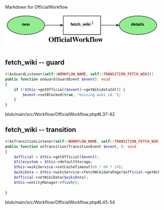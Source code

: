Markdown for OfficialWorkflow

![OfficialWorkflow.svg](OfficialWorkflow.svg)



## fetch_wiki -- guard


```php
#[AsGuardListener(self::WORKFLOW_NAME, self::TRANSITION_FETCH_WIKI)]
public function onGuard(GuardEvent $event): void
{
    if (!$this->getOfficial($event)->getWikidataId()) {
        $event->setBlocked(true, "missing wiki id.");
    }
}
```
blob/main/src/Workflow/OfficialWorkflow.php#L37-42
        


## fetch_wiki -- transition


```php
#[AsTransitionListener(self::WORKFLOW_NAME, self::TRANSITION_FETCH_WIKI)]
public function onTransition(TransitionEvent $event, ): void
{
    $official = $this->getOfficial($event);
    $filesystem = $this->defaultStorage;
    $this->wikiService->setCacheTimeout(60 * 60 * 24);
    $wikiData = $this->wikiService->fetchWikidataPage($official->getWikidataId());
    $official->setWikiData($wikiData);
    $this->entityManager->flush();

}
```
blob/main/src/Workflow/OfficialWorkflow.php#L45-54
        
